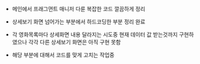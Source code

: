 - 메인에서 프래그먼트 매니저 다룬 복잡한 코드 깔끔하게 정리
- 상세보기 화면 넘어가는 부분에서 하드코딩한 부분 정리 완료

- 각 영화목록마다 상세화면 내용 달라지는 시도중 현재 데이터 값 받는것까지 구현하였으나 각각 다른 상세보기 화면은 아직 구현 못함
- 해당 부분에 대해서 코드를 맞게 고치는 작업중
